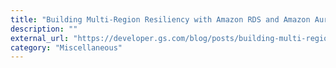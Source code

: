 ```yaml
---
title: "Building Multi-Region Resiliency with Amazon RDS and Amazon Aurora"
description: ""
external_url: "https://developer.gs.com/blog/posts/building-multi-region-resiliency-with-amazon-rds-and-amazon-aurora"
category: "Miscellaneous"
---
```

